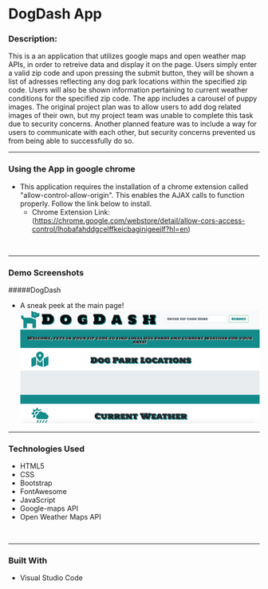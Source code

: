 # DogDash App

### **Description:**
This is a an application that utilizes google maps and open weather map APIs, in order to retreive data and display it on the page. Users simply enter a valid zip code and upon pressing the submit button, they will be shown a list of adresses reflecting any dog park locations within the specified zip code. Users will also be shown information pertaining to current weather conditions for the specified zip code. The app includes a carousel of puppy images. The original project plan was to allow users to add dog related images of their own, but my project team was unable to complete this task due to security concerns. Another planned feature was to include a way for users to communicate with each other, but security concerns prevented us from being able to successfully do so.
<br>

_____

### **Using the App in google chrome**
* This application requires the installation of a chrome extension called "allow-control-allow-origin". This enables the AJAX calls to function properly. Follow the link below to install.
    * Chrome Extension Link:  (https://chrome.google.com/webstore/detail/allow-cors-access-control/lhobafahddgcelffkeicbaginigeejlf?hl=en)
<br>

_____


### **Demo Screenshots**
#####DogDash
* A sneak peek at the main page!
![DogDash](./assets/images/demo.png)

_________

### **Technologies Used**
* HTML5
* CSS
* Bootstrap
* FontAwesome
* JavaScript
* Google-maps API
* Open Weather Maps API
<br>

_____

### **Built With**
* Visual Studio Code
